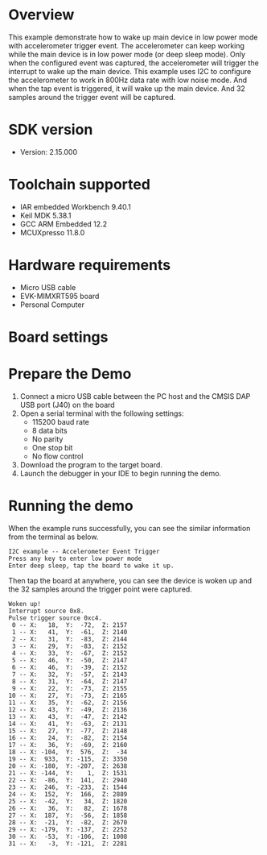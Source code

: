 Overview
========
This example demonstrate how to wake up main device in low power mode with accelerometer trigger event.
The accelerometer can keep working while the main device is in low power mode (or deep sleep mode).
Only when the configured event was captured, the accelerometer will trigger the interrupt to wake up
the main device.
This example uses I2C to configure the accelerometer to work in 800Hz data rate with low noise mode.
And when the tap event is triggered, it will wake up the main device. And 32 samples around the trigger
event will be captured.

SDK version
===========
- Version: 2.15.000

Toolchain supported
===================
- IAR embedded Workbench  9.40.1
- Keil MDK  5.38.1
- GCC ARM Embedded  12.2
- MCUXpresso  11.8.0

Hardware requirements
=====================
- Micro USB cable
- EVK-MIMXRT595 board
- Personal Computer

Board settings
==============

Prepare the Demo
================
1.  Connect a micro USB cable between the PC host and the CMSIS DAP USB port (J40) on the board
2.  Open a serial terminal with the following settings:
    - 115200 baud rate
    - 8 data bits
    - No parity
    - One stop bit
    - No flow control
3.  Download the program to the target board.
4.  Launch the debugger in your IDE to begin running the demo.

Running the demo
================
When the example runs successfully, you can see the similar information from the terminal as below.

~~~~~~~~~~~~~~~~~~~~~~~~~~~~
I2C example -- Accelerometer Event Trigger
Press any key to enter low power mode
Enter deep sleep, tap the board to wake it up.
~~~~~~~~~~~~~~~~~~~~~~~~~~~~

Then tap the board at anywhere, you can see the device is woken up and the 32 samples around the
trigger point were captured.

~~~~~~~~~~~~~~~~~~~~~~~~~~~~
Woken up!
Interrupt source 0x8.
Pulse trigger source 0xc4.
 0 -- X:   18,  Y:  -72,  Z: 2157
 1 -- X:   41,  Y:  -61,  Z: 2140
 2 -- X:   31,  Y:  -83,  Z: 2144
 3 -- X:   29,  Y:  -83,  Z: 2152
 4 -- X:   33,  Y:  -67,  Z: 2152
 5 -- X:   46,  Y:  -50,  Z: 2147
 6 -- X:   46,  Y:  -39,  Z: 2152
 7 -- X:   32,  Y:  -57,  Z: 2143
 8 -- X:   31,  Y:  -64,  Z: 2147
 9 -- X:   22,  Y:  -73,  Z: 2155
10 -- X:   27,  Y:  -73,  Z: 2165
11 -- X:   35,  Y:  -62,  Z: 2156
12 -- X:   43,  Y:  -49,  Z: 2136
13 -- X:   43,  Y:  -47,  Z: 2142
14 -- X:   41,  Y:  -63,  Z: 2131
15 -- X:   27,  Y:  -77,  Z: 2148
16 -- X:   24,  Y:  -82,  Z: 2154
17 -- X:   36,  Y:  -69,  Z: 2160
18 -- X: -104,  Y:  576,  Z:  -34
19 -- X:  933,  Y: -115,  Z: 3350
20 -- X: -180,  Y: -207,  Z: 2638
21 -- X: -144,  Y:    1,  Z: 1531
22 -- X:  -86,  Y:  141,  Z: 2940
23 -- X:  246,  Y: -233,  Z: 1544
24 -- X:  152,  Y:  166,  Z: 2889
25 -- X:  -42,  Y:   34,  Z: 1820
26 -- X:   36,  Y:   82,  Z: 1678
27 -- X:  187,  Y:  -56,  Z: 1858
28 -- X:  -21,  Y:  -82,  Z: 2670
29 -- X: -179,  Y: -137,  Z: 2252
30 -- X:  -53,  Y: -106,  Z: 1008
31 -- X:   -3,  Y: -121,  Z: 2281
~~~~~~~~~~~~~~~~~~~~~~~~~~~~
